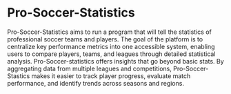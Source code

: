 # Pro-Soccer-Statistics
Pro-Soccer-Statistics aims to run a program that will tell the statistics of professional soccer teams and players. The goal of the platform is to centralize key performance metrics into one accessible system, enabling users to compare players, teams, and leagues through detailed statistical analysis. Pro-Soccer-statistics offers insights that go beyond basic stats. By aggregating data from multiple leagues and competitions, Pro-Soccer-Stastics makes it easier to track player progress, evaluate match performance, and identify trends across seasons and regions.


